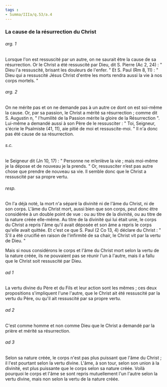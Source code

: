 ```yaml
---
tags : 
- Summa/IIIa/q.53/a.4
---
```


### La cause de la résurrection du Christ



###### arg. 1
Lorsque l'on est ressuscité par un autre, on ne saurait être la cause de sa résurrection. Or le Christ a été ressuscité par Dieu, dit S. Pierre (Ac 2, 24) : " Dieu l'a ressuscité, brisant les douleurs de l'enfer. " Et S. Paul (Rm 8, 11) : " Dieu qui a ressuscité Jésus Christ d'entre les morts rendra aussi la vie à nos corps mortels. " 

###### arg. 2
On ne mérite pas et on ne demande pas à un autre ce dont on est soi-même la cause. Or, par sa passion, le Christ a mérité sa résurrection ; comme dit S. Augustin n, " l'humilité de la Passion mérite la gloire de la Résurrection ". Lui-même a demandé aussi à son Père de le ressusciter : " Toi, Seigneur, s'écrie le Psalmiste (41, 11), aie pitié de moi et ressuscite-moi. " Il n'a donc pas été cause de sa résurrection. 

###### s.c.
le Seigneur dit (Jn 10, 17) : " Personne ne m’enlève la vie ; mais moi-même je la dépose et de nouveau je la prends. " Or, ressusciter n’est pas autre chose que prendre de nouveau sa vie. Il semble donc que le Christ a ressuscité par sa propre vertu. 

###### resp.
On l'a déjà noté, la mort n'a séparé la divinité ni de l'âme du Christ, ni de son corps. L'âme du Christ mort, aussi bien que son corps, peut donc être considérée à un double point de vue : ou au titre de la divinité, ou au titre de la nature créée elle-même. Au titre de la divinité qui lui était unie, le corps du Christ a repris l'âme qu'il avait déposée et son âme a repris le corps qu'elle avait quittée. Et c'est ce que S. Paul (2 Co 13, 4) déclare du Christ : " S'il a été crucifié en raison de l'infirmité de sa chair, le Christ vit par la vertu de Dieu. " 

Mais si nous considérons le corps et l'âme du Christ mort selon la vertu de la nature créée, ils ne pouvaient pas se réunir l'un à l'autre, mais il a fallu que le Christ soit ressuscité par Dieu. 

###### ad 1
La vertu divine du Père et du Fils et leur action sont les mêmes ; ces deux propositions s'impliquent l'une l'autre, que le Christ ait été ressuscité par la vertu du Père, ou qu'il ait ressuscité par sa propre vertu. 

###### ad 2
C'est comme homme et non comme Dieu que le Christ a demandé par la prière et mérité sa résurrection. 

###### ad 3
Selon sa nature créée, le corps n'est pas plus puissant que l'âme du Christ ; il l'est pourtant selon la vertu divine. L'âme, à son tour, selon son union à la divinité, est plus puissante que le corps selon sa nature créée. Voilà pourquoi le corps et l'âme se sont repris mutuellement l'un l'autre selon la vertu divine, mais non selon la vertu de la nature créée. 



